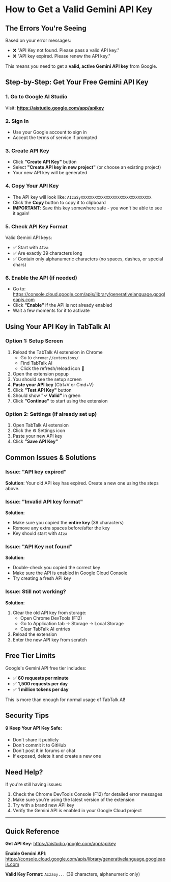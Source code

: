 # How to Get a Valid Gemini API Key

## The Errors You're Seeing

Based on your error messages:
- ❌ "API Key not found. Please pass a valid API key."
- ❌ "API key expired. Please renew the API key."

This means you need to get a **valid, active Gemini API key** from Google.

## Step-by-Step: Get Your Free Gemini API Key

### 1. Go to Google AI Studio
Visit: **https://aistudio.google.com/app/apikey**

### 2. Sign In
- Use your Google account to sign in
- Accept the terms of service if prompted

### 3. Create API Key
- Click **"Create API Key"** button
- Select **"Create API key in new project"** (or choose an existing project)
- Your new API key will be generated

### 4. Copy Your API Key
- The API key will look like: `AIzaSyXXXXXXXXXXXXXXXXXXXXXXXXXXXXXXX`
- Click the **Copy** button to copy it to clipboard
- **IMPORTANT**: Save this key somewhere safe - you won't be able to see it again!

### 5. Check API Key Format
Valid Gemini API keys:
- ✅ Start with `AIza`
- ✅ Are exactly 39 characters long
- ✅ Contain only alphanumeric characters (no spaces, dashes, or special chars)

### 6. Enable the API (if needed)
- Go to: https://console.cloud.google.com/apis/library/generativelanguage.googleapis.com
- Click **"Enable"** if the API is not already enabled
- Wait a few moments for it to activate

## Using Your API Key in TabTalk AI

### Option 1: Setup Screen
1. Reload the TabTalk AI extension in Chrome
   - Go to `chrome://extensions/`
   - Find TabTalk AI
   - Click the refresh/reload icon 🔄
2. Open the extension popup
3. You should see the setup screen
4. **Paste your API key** (Ctrl+V or Cmd+V)
5. Click **"Test API Key"** button
6. Should show **"✓ Valid"** in green
7. Click **"Continue"** to start using the extension

### Option 2: Settings (if already set up)
1. Open TabTalk AI extension
2. Click the ⚙️ Settings icon
3. Paste your new API key
4. Click **"Save API Key"**

## Common Issues & Solutions

### Issue: "API key expired"
**Solution**: Your old API key has expired. Create a new one using the steps above.

### Issue: "Invalid API key format"
**Solution**: 
- Make sure you copied the **entire key** (39 characters)
- Remove any extra spaces before/after the key
- Key should start with `AIza`

### Issue: "API Key not found"
**Solution**:
- Double-check you copied the correct key
- Make sure the API is enabled in Google Cloud Console
- Try creating a fresh API key

### Issue: Still not working?
**Solution**:
1. Clear the old API key from storage:
   - Open Chrome DevTools (F12)
   - Go to Application tab → Storage → Local Storage
   - Clear TabTalk AI entries
2. Reload the extension
3. Enter the new API key from scratch

## Free Tier Limits

Google's Gemini API free tier includes:
- ✅ **60 requests per minute**
- ✅ **1,500 requests per day**
- ✅ **1 million tokens per day**

This is more than enough for normal usage of TabTalk AI!

## Security Tips

🔒 **Keep Your API Key Safe:**
- Don't share it publicly
- Don't commit it to GitHub
- Don't post it in forums or chat
- If exposed, delete it and create a new one

## Need Help?

If you're still having issues:
1. Check the Chrome DevTools Console (F12) for detailed error messages
2. Make sure you're using the latest version of the extension
3. Try with a brand new API key
4. Verify the Gemini API is enabled in your Google Cloud project

---

## Quick Reference

**Get API Key**: https://aistudio.google.com/app/apikey

**Enable Gemini API**: https://console.cloud.google.com/apis/library/generativelanguage.googleapis.com

**Valid Key Format**: `AIzaSy...` (39 characters, alphanumeric only)

